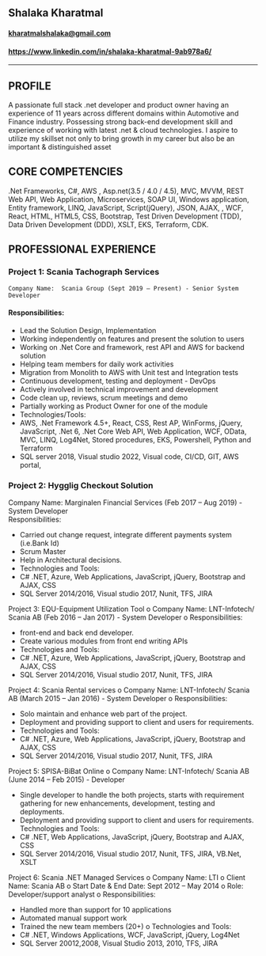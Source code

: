 ## Shalaka Kharatmal
#### <kharatmalshalaka@gmail.com>
#### <https://www.linkedin.com/in/shalaka-kharatmal-9ab978a6/>

-------------------     ----------------------------

## PROFILE
A passionate full stack .net developer and product owner having an experience of 11 years across different domains within Automotive and Finance industry. Possessing strong back-end development skill and experience of working with latest .net & cloud technologies. I aspire to utilize my skillset not only to bring growth in my career but also be an important & distinguished asset 

## CORE COMPETENCIES
.Net Frameworks, C#, AWS , Asp.net(3.5 / 4.0 / 4.5), MVC, MVVM, REST Web API, Web Application, Microservices, SOAP UI, Windows application, Entity framework, LINQ, JavaScript, Script(jQuery), JSON, AJAX, , WCF, React, HTML, HTML5, CSS, Bootstrap, Test Driven Development (TDD), Data Driven Development (DDD), XSLT, EKS, Terraform, CDK.

## PROFESSIONAL EXPERIENCE
 ### Project 1: Scania Tachograph Services
	Company Name:  Scania Group (Sept 2019 – Present) - Senior System Developer
####	Responsibilities: 			
- Lead the Solution Design, Implementation
-	Working independently on features and present the solution to users
-	Working on .Net Core and framework, rest API and AWS for backend solution
-	Helping team members for daily work activities
-	Migration from Monolith to AWS with Unit test and Integration tests
-	Continuous development, testing and deployment - DevOps
-	Actively involved in technical improvement and development
-	Code clean up, reviews, scrum meetings and demo
-	Partially working as Product Owner for one of the module
-	Technologies/Tools: 
-	AWS, .Net Framework 4.5+, React, CSS, Rest AP, WinForms, jQuery, JavaScript, .Net 6, .Net Core Web API, Web Application, WCF, OData, MVC, LINQ, Log4Net, Stored procedures, EKS, Powershell, Python and Terraform
-	SQL server 2018, Visual studio 2022, Visual code, CI/CD, GIT, AWS portal, 

### Project 2: Hygglig Checkout Solution
Company Name: Marginalen Financial Services (Feb 2017 – Aug 2019) - System Developer	
Responsibilities: 	
-	Carried out change request, integrate different payments system (i.e.Bank Id)
-	Scrum Master
-	Help in Architectural decisions.
-	Technologies and Tools: 
-	C# .NET, Azure, Web Applications, JavaScript, jQuery, Bootstrap and AJAX, CSS
-	 SQL Server 2014/2016, Visual studio 2017, Nunit, TFS, JIRA

Project 3: EQU-Equipment Utilization Tool
o	Company Name: LNT-Infotech/ Scania AB (Feb 2016 – Jan 2017) - System Developer
o	Responsibilities: 	
-	front-end and back end developer.
-	Create various modules from front end writing APIs
-	Technologies and Tools: 
-	C# .NET, Azure, Web Applications, JavaScript, jQuery, Bootstrap and AJAX, CSS
-	 SQL Server 2014/2016, Visual studio 2017, Nunit, TFS, JIRA

Project 4: Scania Rental services
o	Company Name: LNT-Infotech/ Scania AB (March 2015 – Jan 2016) - System Developer
o	Responsibilities: 	
-	Solo maintain and enhance web part of the project.
-	 Deployment and providing support to client and users for requirements.
-	Technologies and Tools: 
-	C# .NET, Azure, Web Applications, JavaScript, jQuery, Bootstrap and AJAX, CSS
-	 SQL Server 2014/2016, Visual studio 2017, Nunit, TFS, JIRA
 
Project 5: SPISA-BiBat Online
o	Company Name: LNT-Infotech/ Scania AB (June 2014 – Feb 2015) - Developer 
-	Single developer to handle the both projects, starts with requirement gathering for new enhancements, development, testing and deployments.
-	Deployment and providing support to client and users for requirements.
  Technologies and Tools: 
-	C# .NET, Web Applications, JavaScript, jQuery, Bootstrap and AJAX, CSS
-	 SQL Server 2014/2016, Visual studio 2017, Nunit, TFS, JIRA, VB.Net, XSLT

Project 6: Scania .NET Managed Services
o	Company Name: 		LTI
o	Client Name:			Scania AB
o	Start Date & End Date: 	Sept 2012 – May 2014
o	Role: 				Developer/support analyst
o	Responsibilities: 	
-	Handled more than support for 10 applications
-	Automated manual support work
-	Trained the new team members (20+)
o	Technologies and Tools: 
-	C# .NET, Windows Applications, WCF, JavaScript, jQuery, Log4Net
-	SQL Server 20012,2008, Visual Studio 2013, 2010, TFS, JIRA
